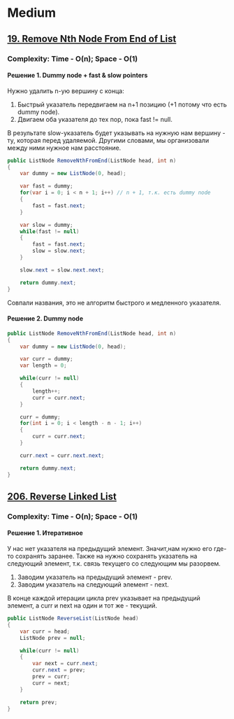# Medium

## [19. Remove Nth Node From End of List](https://leetcode.com/problems/remove-nth-node-from-end-of-list/description/)

### Complexity: Time - O(n); Space - O(1)

#### Решение 1. Dummy node + fast & slow pointers

Нужно удалить n-ую вершину с конца:

1. Быстрый указатель передвигаем на n+1 позицию (+1 потому что есть dummy node).
2. Двигаем оба указателя до тех пор, пока fast != null.

В результате slow-указатель будет указывать на нужную нам вершину - ту, которая перед удаляемой. Другими словами, мы организовали между ними нужное нам расстояние. 

```cs
public ListNode RemoveNthFromEnd(ListNode head, int n) 
{
    var dummy = new ListNode(0, head);

    var fast = dummy;
    for(var i = 0; i < n + 1; i++) // n + 1, т.к. есть dummy node
    {
        fast = fast.next;
    }

    var slow = dummy;
    while(fast != null)
    {
        fast = fast.next;
        slow = slow.next;
    }

    slow.next = slow.next.next;

    return dummy.next;
}
```

Совпали названия, это не алгоритм быстрого и медленного указателя.

#### Решение 2. Dummy node
```cs
public ListNode RemoveNthFromEnd(ListNode head, int n) 
{
    var dummy = new ListNode(0, head);

    var curr = dummy;
    var length = 0;

    while(curr != null)
    {
        length++;
        curr = curr.next;
    }

    curr = dummy;
    for(int i = 0; i < length - n - 1; i++)
    {
        curr = curr.next;
    }

    curr.next = curr.next.next;

    return dummy.next;
}
```

## [206. Reverse Linked List](https://leetcode.com/problems/reverse-linked-list/description/)

### Complexity: Time - O(n); Space - O(1)

#### Решение 1. Итеративное

У нас нет указателя на предыдущий элемент. Значит,нам нужно его где-то сохранять заранее. Также на нужно сохранять указатель на следующий элемент, т.к. связь текущего со следующим мы разорвем. 

1. Заводим указатель на предыдущий элемент - prev.
2. Заводим указатель на следующий элемент - next.

В конце каждой итерации цикла prev указывает на предыдущий элемент, а curr и next на один и тот же - текущий. 

```cs
public ListNode ReverseList(ListNode head) 
{
    var curr = head;
    ListNode prev = null;

    while(curr != null)
    {
        var next = curr.next;
        curr.next = prev;
        prev = curr;
        curr = next;
    }

    return prev;
}
```
